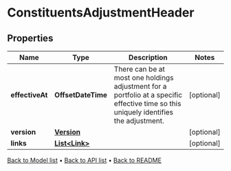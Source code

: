 

# ConstituentsAdjustmentHeader


## Properties

| Name | Type | Description | Notes |
|------------ | ------------- | ------------- | -------------|
|**effectiveAt** | **OffsetDateTime** | There can be at most one holdings adjustment for a portfolio at a specific effective time so this uniquely identifies the adjustment. |  [optional] |
|**version** | [**Version**](Version.md) |  |  [optional] |
|**links** | [**List&lt;Link&gt;**](Link.md) |  |  [optional] |



[Back to Model list](../README.md#documentation-for-models) &#8226; [Back to API list](../README.md#documentation-for-api-endpoints) &#8226; [Back to README](../README.md)


